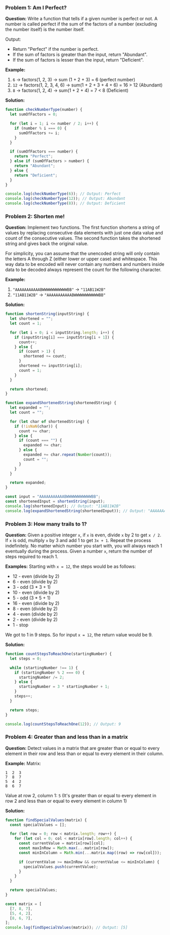 ### Problem 1: Am I Perfect?

**Question:**
Write a function that tells if a given number is perfect or not. A number is called perfect if the sum of the factors of a number (excluding the number itself) is the number itself.

Output:

- Return "Perfect" if the number is perfect.
- If the sum of factors is greater than the input, return "Abundant".
- If the sum of factors is lesser than the input, return "Deficient".

**Example:**

1. `6` -> factors(1, 2, 3) -> sum (1 + 2 + 3) = 6 (perfect number)
2. `12` -> factors(1, 2, 3, 4, 6) -> sum(1 + 2 + 3 + 4 + 6) = 16 > 12 (Abundant)
3. `8` -> factors(1, 2, 4) -> sum(1 + 2 + 4) = 7 < 8 (Deficient)

**Solution:**

```javascript
function checkNumberType(number) {
  let sumOfFactors = 0;

  for (let i = 1; i <= number / 2; i++) {
    if (number % i === 0) {
      sumOfFactors += i;
    }
  }

  if (sumOfFactors === number) {
    return "Perfect";
  } else if (sumOfFactors > number) {
    return "Abundant";
  } else {
    return "Deficient";
  }
}

console.log(checkNumberType(6)); // Output: Perfect
console.log(checkNumberType(12)); // Output: Abundant
console.log(checkNumberType(8)); // Output: Deficient
```

### Problem 2: Shorten me!

**Question:**
Implement two functions. The first function shortens a string of values by replacing consecutive data elements with just one data value and count of the consecutive values. The second function takes the shortened string and gives back the original value.

For simplicity, you can assume that the unencoded string will only contain the letters A through Z (either lower or upper case) and whitespace. This way data to be encoded will never contain any numbers and numbers inside data to be decoded always represent the count for the following character.

**Example:**

1. `"AAAAAAAAAAABWWWWWWWWWWWBB"` -> `"11AB11W2B"`
2. `"11AB11W2B"` -> `"AAAAAAAAAAABWWWWWWWWWWWBB"`

**Solution:**

```javascript
function shortenString(inputString) {
  let shortened = "";
  let count = 1;

  for (let i = 0; i < inputString.length; i++) {
    if (inputString[i] === inputString[i + 1]) {
      count++;
    } else {
      if (count > 1) {
        shortened += count;
      }
      shortened += inputString[i];
      count = 1;
    }
  }

  return shortened;
}

function expandShortenedString(shortenedString) {
  let expanded = "";
  let count = "";

  for (let char of shortenedString) {
    if (!isNaN(char)) {
      count += char;
    } else {
      if (count === "") {
        expanded += char;
      } else {
        expanded += char.repeat(Number(count));
        count = "";
      }
    }
  }

  return expanded;
}

const input = "AAAAAAAAAAABWWWWWWWWWWWBB";
const shortenedInput = shortenString(input);
console.log(shortenedInput); // Output: "11AB11W2B"
console.log(expandShortenedString(shortenedInput)); // Output: "AAAAAAAAAAABWWWWWWWWWWWBB"
```

### Problem 3: How many trails to 1?

**Question:**
Given a positive integer `x`, if `x` is even, divide `x` by 2 to get `x / 2`. If `x` is odd, multiply `x` by 3 and add 1 to get `3x + 1`. Repeat the process indefinitely. No matter which number you start with, you will always reach 1 eventually during the process. Given a number `x`, return the number of steps required to reach 1.

**Examples:**
Starting with `x = 12`, the steps would be as follows:

- 12 - even (divide by 2)
- 6 - even (divide by 2)
- 3 - odd (3 \* 3 + 1)
- 10 - even (divide by 2)
- 5 - odd (3 \* 5 + 1)
- 16 - even (divide by 2)
- 8 - even (divide by 2)
- 4 - even (divide by 2)
- 2 - even (divide by 2)
- 1 - stop

We got to 1 in 9 steps. So for input `x = 12`, the return value would be 9.

**Solution:**

```javascript
function countStepsToReachOne(startingNumber) {
  let steps = 0;

  while (startingNumber !== 1) {
    if (startingNumber % 2 === 0) {
      startingNumber /= 2;
    } else {
      startingNumber = 3 * startingNumber + 1;
    }
    steps++;
  }

  return steps;
}

console.log(countStepsToReachOne(12)); // Output: 9
```

### Problem 4: Greater than and less than in a matrix

**Question:**
Detect values in a matrix that are greater than or equal to every element in their row and less than or equal to every element in their column.

**Example:**
Matrix:

```
1  2  3
7  8  7
5  4  2
8  6  7
```

Value at row 2, column 1: `5` (It's greater than or equal to every element in row 2 and less than or equal to every element in column 1)

**Solution:**

```javascript
function findSpecialValues(matrix) {
  const specialValues = [];

  for (let row = 0; row < matrix.length; row++) {
    for (let col = 0; col < matrix[row].length; col++) {
      const currentValue = matrix[row][col];
      const maxInRow = Math.max(...matrix[row]);
      const minInColumn = Math.min(...matrix.map((row) => row[col]));

      if (currentValue >= maxInRow && currentValue <= minInColumn) {
        specialValues.push(currentValue);
      }
    }
  }

  return specialValues;
}

const matrix = [
  [7, 8, 7],
  [5, 4, 2],
  [8, 6, 7],
];
console.log(findSpecialValues(matrix)); // Output: [5]
```
